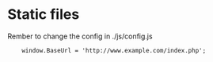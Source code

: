 # Static files
Rember to change the config in ./js/config.js
```
    window.BaseUrl = 'http://www.example.com/index.php';
```
